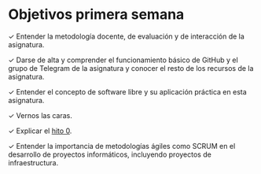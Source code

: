 # Objetivos primera semana


✓ Entender la metodología docente, de evaluación y de interacción de la asignatura.

✓ Darse de alta y comprender el funcionamiento básico de GitHub y el grupo de Telegram de la asignatura y conocer el resto de los recursos de la asignatura.

✓ Entender el concepto de software libre y su aplicación práctica en esta asignatura.

✓ Vernos las caras.

✓ Explicar el [hito 0](https://github.com/AitorSDL/proyecto-iv-1819).

✓ Entender la importancia de metodologías ágiles como SCRUM en el desarrollo de proyectos informáticos, incluyendo proyectos de infraestructura.
